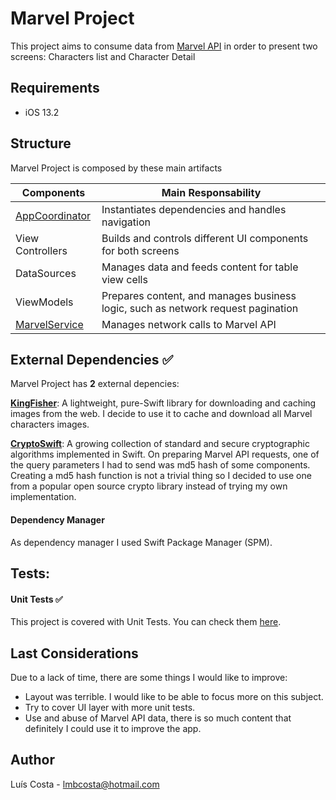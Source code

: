 # Marvel Project
This project aims to consume data from [Marvel API](https://developer.marvel.com) in order to present two screens: Characters list and Character Detail

## Requirements
* iOS 13.2

## Structure
Marvel Project is composed by these main artifacts

Components  | Main Responsability
----------- | -------------------
[AppCoordinator](https://github.com/lmbcosta/MarvelProject/blob/master/MarvelProject/Coordinator/AppCoordinator.swift) | Instantiates dependencies and handles navigation
View Controllers| Builds and controls different UI components for both screens
DataSources            | Manages data and feeds content for table view cells
ViewModels | Prepares content, and manages business logic, such as network request pagination
[MarvelService](https://github.com/lmbcosta/MarvelProject/blob/master/MarvelProject/Service/MarvelService.swift) | Manages network calls to Marvel API

## External Dependencies ✅
Marvel Project has **2** external depencies:</p>
**[KingFisher](https://github.com/onevcat/Kingfisher)**: A lightweight, pure-Swift library for downloading and caching images from the web. I decide to use it to cache and download all Marvel characters images.</p>

**[CryptoSwift](https://github.com/krzyzanowskim/CryptoSwift)**: A growing collection of standard and secure cryptographic algorithms implemented in Swift. On preparing Marvel API requests, one of the query parameters I had to send was md5 hash of some components. Creating a md5 hash function is not a trivial thing so I decided to use one from a popular open source crypto library instead of trying my own implementation.</p>

#### Dependency Manager
As dependency manager I used Swift Package Manager (SPM).

## Tests: 
#### Unit Tests ✅
This project is covered with Unit Tests. You can check them [here](https://github.com/lmbcosta/MarvelProject/tree/master/MarvelProjectTests/UnitTests). 

## Last Considerations
Due to a lack of time, there are some things I would like to improve:
- Layout was terrible. I would like to be able to focus more on this subject.
- Try to cover UI layer with more unit tests.
- Use and abuse of Marvel API data, there is so much content that definitely I could use it to improve the app.

## Author
Luís Costa - lmbcosta@hotmail.com
